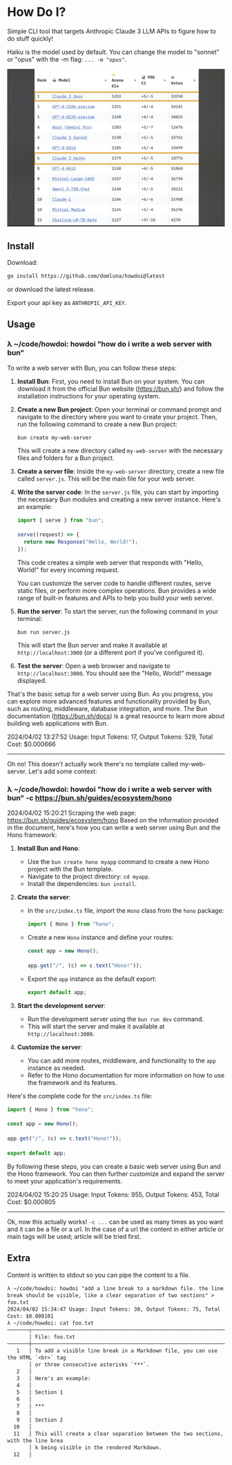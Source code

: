 # How Do I?

Simple CLI tool that targets Anthropic Claude 3 LLM APIs to figure how to do stuff quickly!

Haiku is the model used by default. You can change the model to "sonnet" or "opus" with the -m flag: `... -m "opus"`.

![Img](./img.png)

## Install

Download:

```sh
go install https://github.com/domluna/howdoi@latest
```

or download the latest release.

Export your api key as `ANTHROPIC_API_KEY`.

## Usage

### λ ~/code/howdoi: howdoi "how do i write a web server with bun"

To write a web server with Bun, you can follow these steps:

1. **Install Bun**: First, you need to install Bun on your system. You can download it from the official Bun website (https://bun.sh/) and follow the installation instructions for your operating system.

2. **Create a new Bun project**: Open your terminal or command prompt and navigate to the directory where you want to create your project. Then, run the following command to create a new Bun project:

   ```
   bun create my-web-server
   ```

   This will create a new directory called `my-web-server` with the necessary files and folders for a Bun project.

3. **Create a server file**: Inside the `my-web-server` directory, create a new file called `server.js`. This will be the main file for your web server.

4. **Write the server code**: In the `server.js` file, you can start by importing the necessary Bun modules and creating a new server instance. Here's an example:

   ```javascript
   import { serve } from "bun";

   serve((request) => {
     return new Response("Hello, World!");
   });
   ```

   This code creates a simple web server that responds with "Hello, World!" for every incoming request.

   You can customize the server code to handle different routes, serve static files, or perform more complex operations. Bun provides a wide range of built-in features and APIs to help you build your web server.

5. **Run the server**: To start the server, run the following command in your terminal:

   ```
   bun run server.js
   ```

   This will start the Bun server and make it available at `http://localhost:3000` (or a different port if you've configured it).

6. **Test the server**: Open a web browser and navigate to `http://localhost:3000`. You should see the "Hello, World!" message displayed.

That's the basic setup for a web server using Bun. As you progress, you can explore more advanced features and functionality provided by Bun, such as routing, middleware, database integration, and more. The Bun documentation (https://bun.sh/docs) is a great resource to learn more about building web applications with Bun.

2024/04/02 13:27:52 Usage: Input Tokens: 17, Output Tokens: 529, Total Cost: $0.000666

***

Oh no! This doesn't actually work there's no template called my-web-server. Let's add some context:


### λ ~/code/howdoi: howdoi "how do i write a web server with bun" -c https://bun.sh/guides/ecosystem/hono

2024/04/02 15:20:21 Scraping the web page: https://bun.sh/guides/ecosystem/hono
Based on the information provided in the document, here's how you can write a web server using Bun and the Hono framework:

1. **Install Bun and Hono**:
   - Use the `bun create hono myapp` command to create a new Hono project with the Bun template.
   - Navigate to the project directory: `cd myapp`.
   - Install the dependencies: `bun install`.

2. **Create the server**:
   - In the `src/index.ts` file, import the `Hono` class from the `hono` package:
     ```typescript
     import { Hono } from "hono";
     ```
   - Create a new `Hono` instance and define your routes:
     ```typescript
     const app = new Hono();

     app.get("/", (c) => c.text("Hono!"));
     ```
   - Export the `app` instance as the default export:
     ```typescript
     export default app;
     ```

3. **Start the development server**:
   - Run the development server using the `bun run dev` command.
   - This will start the server and make it available at `http://localhost:3000`.

4. **Customize the server**:
   - You can add more routes, middleware, and functionality to the `app` instance as needed.
   - Refer to the Hono documentation for more information on how to use the framework and its features.

Here's the complete code for the `src/index.ts` file:

```typescript
import { Hono } from "hono";

const app = new Hono();

app.get("/", (c) => c.text("Hono!"));

export default app;
```

By following these steps, you can create a basic web server using Bun and the Hono framework. You can then further customize and expand the server to meet your application's requirements.

2024/04/02 15:20:25 Usage: Input Tokens: 955, Output Tokens: 453, Total Cost: $0.000805

***

Ok, now this actually works! `-c ...` can be used as many times as you want and it can be a file or a url. In the case of a url the content in either article or main tags will be used; article will be tried first.

## Extra

Content is written to stdout so you can pipe the content to a file.

```
λ ~/code/howdoi: howdoi "add a line break to a markdown file. the line break should be visible, like a clear separation of two sections" > foo.txt
2024/04/02 15:34:47 Usage: Input Tokens: 30, Output Tokens: 75, Total Cost: $0.000101
λ ~/code/howdoi: cat foo.txt
───────┬─────────────────────────────────────────────────────────────────────────────────
       │ File: foo.txt
───────┼─────────────────────────────────────────────────────────────────────────────────
   1   │ To add a visible line break in a Markdown file, you can use the HTML `<br>` tag
       │ or three consecutive asterisks `***`.
   2   │
   3   │ Here's an example:
   4   │
   5   │ Section 1
   6   │
   7   │ ***
   8   │
   9   │ Section 2
  10   │
  11   │ This will create a clear separation between the two sections, with the line brea
       │ k being visible in the rendered Markdown.
  12   │
```
